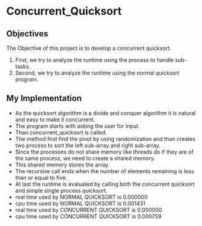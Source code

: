 # Concurrent_Quicksort
## Objectives
The Objective of this project is to develop a concurrent quicksort.
1. First, we try to analyze the runtime using the process to handle sub-tasks.
2. Second, we try to analyze the runtime using the normal quicksort program.

## My Implementation
* As the quicksort algorithm is a divide and conquer algorithm it is natural and easy to make it concurrent.
* The program starts with asking the user for input.
* Than concurrent_quicksort is called.
* The method first find the pivot by using randomization and than creates two process to sort the left sub-array and right sub-array.
* Since the processes do not share memory like threads do if they are of the same process, we need to create a shared memory.
* This shared memory stores the array.
* The recursive call ends when the number of elements remaining is less than or equal to five.
* At last the runtime is evaluated by calling both the concurrent quicksort and simple single process quicksort. 
* real time used by NORMAL QUICKSORT is 0.000000
* cpu time used by NORMAL QUICKSORT is 0.001431
* real time used by CONCURRENT QUICKSORT is 0.000000
* cpu time used by CONCURRENT QUICKSORT is 0.000759
